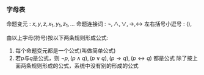
### 字母表
命题变元     : $x,y,z,x_{1},y_{1},z_{1},\dots$
命题连接词 : $\lnot,\land,\lor,\rightarrow,\leftrightarrow$
左右括号小逗号 : (),

由以上字母(符号)按以下两条规则形成公式:
1. 每个命题变元都是一个公式(叫做简单公式)
2. 若$p$与$q$是公式，则 $\lnot p,(p \land q),(p \lor q),(p \rightarrow q),(p \leftrightarrow q)$ 都是公式
除了按上面两条规则形成的公式，系统中没有别的形成的公式


